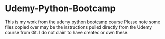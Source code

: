 # Udemy-Python-Bootcamp
This is my work from the udemy python bootcamp course
Please note some files copied over may be the instructions pulled directly from the Udemy course from Git. I do not claim to have created or own these.
